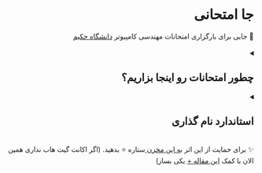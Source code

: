 <div dir='rtl'>
  <h1>جا امتحانی </h1>
📃 جایی برای بارگزاری امتحانات مهندسی کامپیوتر
  <a href='https://github.com/EnAnsari/EnAnsari/blob/main/list-of-hsu.md'>دانشگاه حکیم</a>
<br><br>

  
<details>
  <summary><h2>چطور امتحانات رو اینجا بزاریم؟</h2></summary>
برای اینکار میتونی اونا رو به تلگرامم بفرستی یا ایمیلش کنی یا با استفاده از pr گیت هاب آپلود کنی. برای اینکار میتونی مقاله زیر رو بخونی!<br><br>
💥 <a href="https://vrgl.ir/dZwVL">آموزش پول ریکوئست در گیت هاب<a> (اگر میخوای اسمت توی مشارکت کننده‌ها باشه هم میتونی بخونی)
  <div dir="ltr">
    📧 Email: <a href="mailto:rahmat2022a@gmail.com">rahmat2022a@gmail.com</a>
    <br>
    🚀 Telegram: <a href="https://t.me/EnAnsari">@EnAnsari</a>
  </div>
  🆘 اگر با آپلود فایل‌های بزرگ تو گیت مشکل داری 
  <a href='https://medium.com/junior-dev/how-to-use-git-lfs-large-file-storage-to-push-large-files-to-github-41c8db1e2d65'>این مقاله +</a>
  رو بخون!
</details>
<details>
  <summary><h2>استاندارد نام گذاری</h2></summary>
  همه فایل‌ها باید توی پوشه
  <a href='https://github.com/EnAnsari/quiz-hsu/tree/main/quiz'>quiz</a>
  باشن. توی پوشه quiz برای هر درس یک پوشه هست. توی هر پوشه هم اسم استاد هست. توی پوشه‌ای که اسم استاده فایل‌های اون استاد برای اون درس قرار دارند. نام گذاری خود فایل به صورت زیره . . .<br><br>
  <div sytle='direction: rtl'>
  1. اول از همه سال اامتحانه (مثلا 1399) بعدش هم اگر ترم مهر بود 1 و اگر بهمن بود 2<br>
  2. در ادامه باید گفته بشه که میانترمه (midterm) و اگر پایانترمه(final)<br>
  3. حالا اگر چند تا امتحان بود (مثل خیلی از استادا که بیشتر از یک میانترم میگیرن) شماره اون امتحان رو هم میزاریم (مثلا برای امتحان چهارم عدد 4)<br>
  4. در نهایت اگر فایل امتحان به صورت چند تایی هست (یعنی سه تا عکسه مثلا) باید یه حرف v و جلوش شماره اونو بنویسیم. (v1)<br><br>
  ⛔ <b>بین همه اینها هم باید از دش یا خط فاصله استفاده کنیم.</b>
  </div>
    پس به طور خلاصه به صورت زیر است:
    <br><div dir='ltr'>
    [سال امتحان]-[ترم اول یا دوم سال]-[میانترم یا پایانترم]-[چندمین امتحان است]-v[اگر چند فایل است شماره فایل]
    <br><br>☑️ example: 1399-2-midterm-2-v2.pdf (فایل دوم دومین میانترم ترم بهمن ۱۳۹۹)
    </div>
  </details><br>
  ✨ برای حمایت از این اثر 
  <a href='https://github.com/EnAnsari/quiz-hsu'>به این مخزن </a>
  ستاره ⭐ بدهید. (اگر اکانت گیت هاب نداری همین الان با کمک 
  <a href='https://vrgl.ir/hGsW9'>این مقاله +</a>
   یکی بساز)
  </div>
